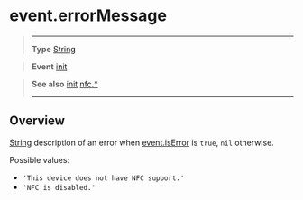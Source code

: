 # event.errorMessage

> --------------------- ------------------------------------------------------------------------------------------
> __Type__              [String](https://docs.coronalabs.com/api/type/String.html)

> __Event__             [init](/plugin/nfc/event/init/)

> __See also__          [init](/plugin/nfc/event/init/)
>						[nfc.*](/plugin/nfc/)
> --------------------- ------------------------------------------------------------------------------------------

## Overview

[String](https://docs.coronalabs.com/api/type/String.html) description of an error when [event.isError](/plugin/nfc/event/init/isError) is `true`, `nil` otherwise.

Possible values:

- `'This device does not have NFC support.'`
- `'NFC is disabled.'`